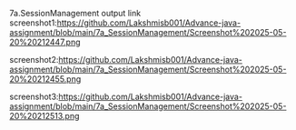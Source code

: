 7a.SessionManagement output link screenshot1:https://github.com/Lakshmisb001/Advance-java-assignment/blob/main/7a_SessionManagement/Screenshot%202025-05-20%20212447.png


screenshot2:https://github.com/Lakshmisb001/Advance-java-assignment/blob/main/7a_SessionManagement/Screenshot%202025-05-20%20212455.png


screenshot3:https://github.com/Lakshmisb001/Advance-java-assignment/blob/main/7a_SessionManagement/Screenshot%202025-05-20%20212513.png
